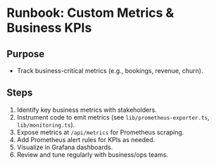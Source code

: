 # Runbook: Custom Metrics & Business KPIs

## Purpose
- Track business-critical metrics (e.g., bookings, revenue, churn).

## Steps
1. Identify key business metrics with stakeholders.
2. Instrument code to emit metrics (see `lib/prometheus-exporter.ts`, `lib/monitoring.ts`).
3. Expose metrics at `/api/metrics` for Prometheus scraping.
4. Add Prometheus alert rules for KPIs as needed.
5. Visualize in Grafana dashboards.
6. Review and tune regularly with business/ops teams.
